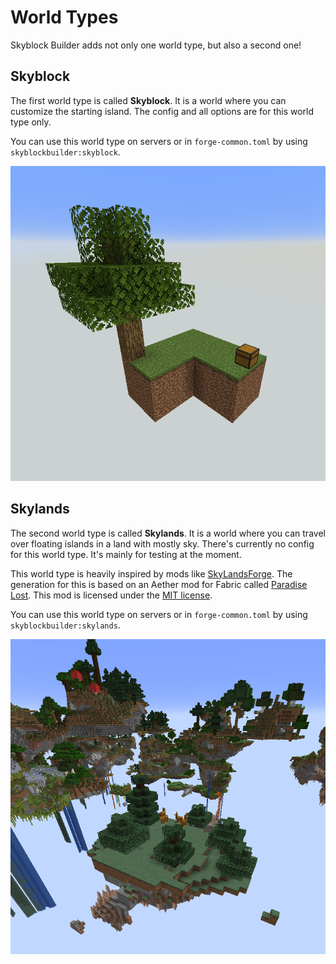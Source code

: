 # World Types
Skyblock Builder adds not only one world type, but also a second one!

## Skyblock
The first world type is called **Skyblock**. It is a world where you can customize the starting island.
The config and all options are for this world type only.

You can use this world type on servers or in `forge-common.toml` by using `skyblockbuilder:skyblock`.

![Skyblock](../../assets/projects/skyblock-builder/world-types/skyblock.png)

## Skylands
The second world type is called **Skylands**. It is a world where you can travel over floating islands in a land
with mostly sky. There's currently no config for this world type. It's mainly for testing at the moment.

This world type is heavily inspired by mods like [SkyLandsForge](https://www.curseforge.com/minecraft/mc-mods/skylandsforge).
The generation for this is based on an Aether mod for Fabric called [Paradise Lost](https://github.com/devs-immortal/Paradise-Lost/blob/a7c7cebc770be2ca0e9ba1b2113686df67916fea/src/main/resources/data/the_aether/worldgen/noise_settings/aether_noise.json).
This mod is licensed under the [MIT license](https://github.com/devs-immortal/Paradise-Lost/blob/a7c7cebc770be2ca0e9ba1b2113686df67916fea/LICENSE.md).

You can use this world type on servers or in `forge-common.toml` by using `skyblockbuilder:skylands`.

![Skyblock](../../assets/projects/skyblock-builder/world-types/skylands.png)